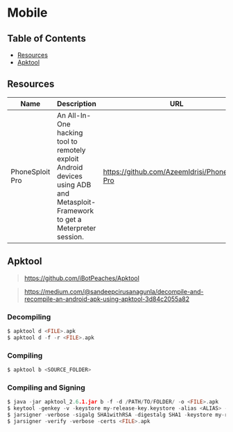 # Mobile

## Table of Contents

- [Resources](https://github.com/0xsyr0/Awesome-Cybersecurity-Handbooks/blob/main/handbooks/mobile.md#Resource)
- [Apktool](https://github.com/0xsyr0/Awesome-Cybersecurity-Handbooks/blob/main/handbooks/mobile.md#Apktool)

## Resources

| Name | Description | URL |
| --- | --- | --- |
| PhoneSploit Pro | An All-In-One hacking tool to remotely exploit Android devices using ADB and Metasploit-Framework to get a Meterpreter session. | https://github.com/AzeemIdrisi/PhoneSploit-Pro |

## Apktool

> https://github.com/iBotPeaches/Apktool

> https://medium.com/@sandeepcirusanagunla/decompile-and-recompile-an-android-apk-using-apktool-3d84c2055a82

### Decompiling

```c
$ apktool d <FILE>.apk
$ apktool d -f -r <FILE>.apk
```

### Compiling

```c
$ apktool b <SOURCE_FOLDER>
```

### Compiling and Signing

```c
$ java -jar apktool_2.6.1.jar b -f -d /PATH/TO/FOLDER/ -o <FILE>.apk
$ keytool -genkey -v -keystore my-release-key.keystore -alias <ALIAS> -keyalg RSA -keysize 2048 -validity 10000
$ jarsigner -verbose -sigalg SHA1withRSA -digestalg SHA1 -keystore my-release-key.keystore <FILE>.apk <ALIAS>
$ jarsigner -verify -verbose -certs <FILE>.apk
```
